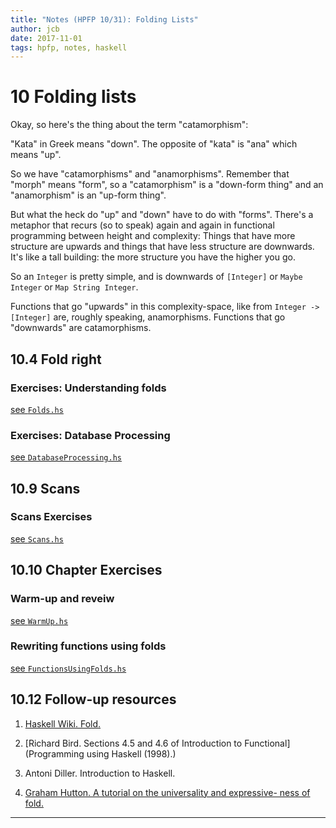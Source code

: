 ```yaml
---
title: "Notes (HPFP 10/31): Folding Lists"
author: jcb
date: 2017-11-01
tags: hpfp, notes, haskell
---
```


# 10 Folding lists

Okay, so here's the thing about the term "catamorphism":

"Kata" in Greek means "down". The opposite of "kata" is "ana" which means "up".

So we have "catamorphisms" and "anamorphisms". Remember that "morph" means
"form", so a "catamorphism" is a "down-form thing" and an "anamorphism"
is an "up-form thing".

But what the heck do "up" and "down" have to do with "forms". There's a metaphor
that recurs (so to speak) again and again in functional programming between
height and complexity: Things that have more structure are upwards and things
that have less structure are downwards. It's like a tall building: the more
structure you have the higher you go.

So an `Integer` is pretty simple, and is downwards of `[Integer]` or `Maybe
Integer` or `Map String Integer`.

Functions that go "upwards" in this complexity-space, like from `Integer ->
[Integer]` are, roughly speaking, anamorphisms. Functions that go "downwards"
are catamorphisms.


## 10.4 Fold right

### Exercises: Understanding folds

[see `Folds.hs`](https://github.com/johnchandlerburnham/hpfp/blob/master/10/Folds.hs)

### Exercises: Database Processing

[see `DatabaseProcessing.hs`](https://github.com/johnchandlerburnham/hpfp/blob/master/10/DatabaseProcessing.hs)

## 10.9 Scans

### Scans Exercises

[see `Scans.hs`](https://github.com/johnchandlerburnham/hpfp/blob/master/10/Scans.hs)

## 10.10 Chapter Exercises

### Warm-up and reveiw

[see `WarmUp.hs`](https://github.com/johnchandlerburnham/hpfp/blob/master/10/WarmUp.hs)

### Rewriting functions using folds

[see `FunctionsUsingFolds.hs`](https://github.com/johnchandlerburnham/hpfp/blob/master/10/FunctionsUsingFolds.hs)

## 10.12 Follow-up resources

1. [Haskell Wiki. Fold.](https://wiki.haskell.org/Fold)

2. [Richard Bird. Sections 4.5 and 4.6 of Introduction to Functional](Programming using Haskell (1998).)

3. Antoni Diller. Introduction to Haskell.

4. [Graham Hutton. A tutorial on the universality and expressive-
ness of fold.](http://www.cs.nott.ac.uk/~gmh/fold.pdf)

---
